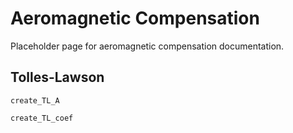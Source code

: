 # Aeromagnetic Compensation

Placeholder page for aeromagnetic compensation documentation.

## Tolles-Lawson

```@docs
create_TL_A
```

```@docs
create_TL_coef
```
